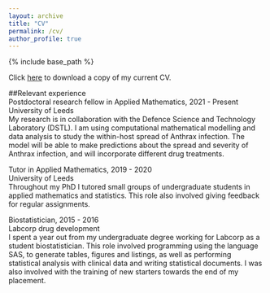 ```yaml
---
layout: archive
title: "CV"
permalink: /cv/
author_profile: true
---
```


{% include base_path %}

Click [here](/files/Polly_Jeffrey_CV_January_2022.pdf) to download a copy of my current CV.

##Relevant experience  
Postdoctoral research fellow in Applied Mathematics, 2021 - Present  
University of Leeds  
My research is in collaboration with the Defence Science and Technology Laboratory (DSTL). I am using computational mathematical modelling and data analysis to study the within-host spread of Anthrax infection. The model will be able to make predictions about the spread and severity of Anthrax infection, and will incorporate different drug treatments.

Tutor in Applied Mathematics, 2019 - 2020  
University of Leeds  
Throughout my PhD I tutored small groups of undergraduate students in applied mathematics and statistics. This role also involved giving feedback for regular assignments.

Biostatistician, 2015 - 2016  
Labcorp drug development  
I spent a year out from my undergraduate degree working for Labcorp as a student biostatistician. This role involved programming using the language SAS, to generate tables, figures and listings, as well as performing statistical analysis with clinical data and writing statistical documents. I was also involved with the training of new starters towards the end of my placement.
